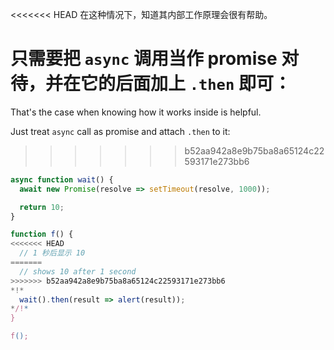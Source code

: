 
<<<<<<< HEAD
在这种情况下，知道其内部工作原理会很有帮助。

只需要把 `async` 调用当作 promise 对待，并在它的后面加上 `.then` 即可：
=======
That's the case when knowing how it works inside is helpful.

Just treat `async` call as promise and attach `.then` to it:
>>>>>>> b52aa942a8e9b75ba8a65124c22593171e273bb6
```js run
async function wait() {
  await new Promise(resolve => setTimeout(resolve, 1000));

  return 10;
}

function f() {
<<<<<<< HEAD
  // 1 秒后显示 10
=======
  // shows 10 after 1 second
>>>>>>> b52aa942a8e9b75ba8a65124c22593171e273bb6
*!*
  wait().then(result => alert(result));
*/!*
}

f();
```
